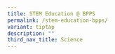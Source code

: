 ```yaml
---
title: STEM Education @ BPPS
permalink: /stem-education-bpps/
variant: tiptap
description: ""
third_nav_title: Science
---
```

